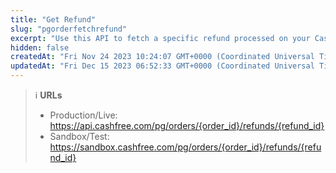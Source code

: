 ```yaml
---
title: "Get Refund"
slug: "pgorderfetchrefund"
excerpt: "Use this API to fetch a specific refund processed on your Cashfree Account."
hidden: false
createdAt: "Fri Nov 24 2023 10:24:07 GMT+0000 (Coordinated Universal Time)"
updatedAt: "Fri Dec 15 2023 06:52:33 GMT+0000 (Coordinated Universal Time)"
---
```

> ℹ️ **URLs**
> 
> - Production/Live: <https://api.cashfree.com/pg/orders/{order_id}/refunds/{refund_id}>
> - Sandbox/Test: <https://sandbox.cashfree.com/pg/orders/{order_id}/refunds/{refund_id}>
